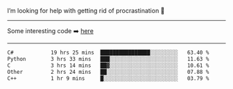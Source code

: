 I’m looking for help with getting rid of procrastination 🤔

-----

Some interesting code :arrow_right: [here](https://github.com/zhen8838/playground)

-----

<!--START_SECTION:waka-->

```txt
C#            19 hrs 25 mins  ████████████████░░░░░░░░░   63.40 %
Python        3 hrs 33 mins   ███░░░░░░░░░░░░░░░░░░░░░░   11.63 %
C             3 hrs 14 mins   ██▓░░░░░░░░░░░░░░░░░░░░░░   10.61 %
Other         2 hrs 24 mins   ██░░░░░░░░░░░░░░░░░░░░░░░   07.88 %
C++           1 hr 9 mins     █░░░░░░░░░░░░░░░░░░░░░░░░   03.79 %
```

<!--END_SECTION:waka-->

<!--
**zhen8838/zhen8838** is a ✨ _special_ ✨ repository because its `README.md` (this file) appears on your GitHub profile.

Here are some ideas to get you started:

- 🔭 I’m currently working on ...
- 🌱 I’m currently learning ...
- 👯 I’m looking to collaborate on ...
 ...
- 💬 Ask me about ...
- 📫 How to reach me: ...
- 😄 Pronouns: ...
- ⚡ Fun fact: ...
-->
